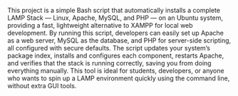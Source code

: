 This project is a simple Bash script that automatically installs a complete LAMP Stack — Linux, Apache, MySQL, and PHP — on an Ubuntu system, providing a fast, lightweight alternative to XAMPP for local web development. By running this script, developers can easily set up Apache as a web server, MySQL as the database, and PHP for server-side scripting, all configured with secure defaults. The script updates your system’s package index, installs and configures each component, restarts Apache, and verifies that the stack is running correctly, saving you from doing everything manually. This tool is ideal for students, developers, or anyone who wants to spin up a LAMP environment quickly using the command line, without extra GUI tools.
